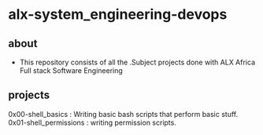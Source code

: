 # alx-system_engineering-devops

## about
- This repository consists of all the .Subject projects done with ALX Africa Full stack Software Engineering

## projects
0x00-shell_basics : Writing basic bash scripts that perform basic stuff.
0x01-shell_permissions : writing permission scripts.
